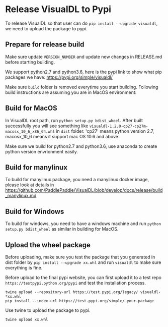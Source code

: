 # Release VisualDL to Pypi

To release VisualDL so that user can do `pip install --upgrade visualdl`, we need to upload the package to pypi.

## Prepare for release build

Make sure update `VERSION_NUMBER` and update new changes in RELEASE.md before starting building.

We support python2.7 and python3.6, here is the pypi link to show what pip packages we have: https://pypi.org/simple/visualdl/

Make sure `build` folder is removed everytime you start building. Following build instructions are assuming you are in MacOS environment:

## Build for MacOS
In VisualDL root path, run `python setup.py bdist_wheel`.
After built successfully you will see something like `visualdl-1.2.0-cp27-cp27m-macosx_10_6_x86_64.whl` in `dist` folder.
'cp27' means python version 2.7, macosx_10_6 means it support mac OS 10.6 and above.

Make sure we build for python2.7 and python3.6, use anaconda to create python version envrionment easily.

## Build for manylinux
To build for manylinux package, you need a manylinux docker image, please look at details in
https://github.com/PaddlePaddle/VisualDL/blob/develop/docs/release/build_manylinux.md

## Build for Windows
To build for windows, you need to have a windows machine and run `python setup.py bdist_wheel` as similar in building for MacOS.

## Upload the wheel package
Before uploading, make sure you test the package that you generated in dist folder by
`pip install --upgrade xx.whl` and run `visualdl` to make sure everything is fine.

Before upload to the final pypi website, you can first upload it to a test repo `https://testpypi.python.org/pypi` and test the installation process.
```shell
twine upload --repository-url https://test.pypi.org/legacy/ visualdl-*xx.whl
pip install --index-url https://test.pypi.org/simple/ your-package
```

Use twine to upload the package to pypi.
```shell
twine upload xx.whl
```
